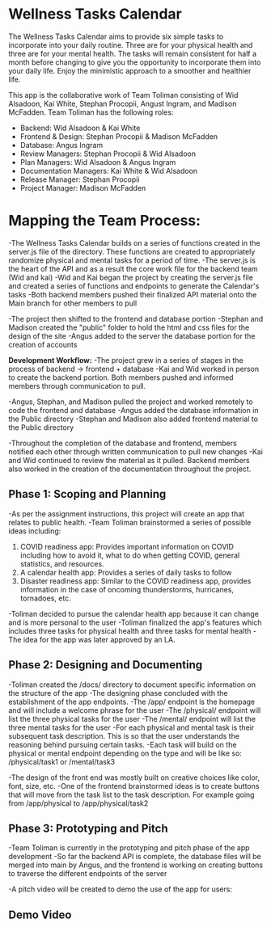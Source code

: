 # Wellness Tasks Calendar

The Wellness Tasks Calendar aims to provide six simple tasks to incorporate into your daily routine. Three are for your physical health and three are for your mental health. The tasks will remain consistent for half a month before changing to give you the opportunity to incorporate them into your daily life. Enjoy the minimistic approach to a smoother and healthier life.

This app is the collaborative work of Team Toliman consisting of Wid Alsadoon, Kai White, Stephan Procopii, Angust Ingram, and Madison McFadden. Team Toliman has the following roles:

* Backend: Wid Alsadoon & Kai White
* Frontend & Design: Stephan Procopii & Madison McFadden
* Database: Angus Ingram
* Review Managers: Stephan Procopii & Wid Alsadoon
* Plan Managers: Wid Alsadoon & Angus Ingram
* Documentation Managers: Kai White & Wid Alsadoon
* Release Manager: Stephan Procopii
* Project Manager: Madison McFadden

# Mapping the Team Process:
-The Wellness Tasks Calendar builds on a series of functions created in the server.js file of the directory. These functions are created to appropriately randomize physical and mental tasks for a period of time.
-The server.js is the heart of the API and as a result the core work file for the backend team (Wid and kai)
-Wid and Kai began the project by creating the server.js file and created a series of functions and endpoints to generate the Calendar's tasks
-Both backend members pushed their finalized API material onto the Main branch for other members to pull

-The project then shifted to the frontend and database portion
-Stephan and Madison created the "public" folder to hold the html and css files for the design of the site
-Angus added to the server the database portion for the creation of accounts

**Development Workflow:**
-The project grew in a series of stages in the process of backend -> frontend + database
-Kai and Wid worked in person to create the backend portion. Both members pushed and informed members through communication to pull.

-Angus, Stephan, and Madison pulled the project and worked remotely to code the frontend and database
-Angus added the database information in the Public directory
-Stephan and Madison also added frontend material to the Public directory

-Throughout the completion of the database and frontend, members notified each other through written communication to pull new changes
-Kai and Wid continued to review the material as it pulled. Backend members also worked in the creation of the documentation throughout the project.

## **Phase 1: Scoping and Planning**
-As per the assignment instructions, this project will create an app that relates to public health.
-Team Toliman brainstormed a series of possible ideas including:
1. COVID readiness app: Provides important information on COVID including how to avoid it, what to do when getting COVID, general statistics, and resources.
2. A calendar health app: Provides a series of daily tasks to follow
3. Disaster readiness app: Similar to the COVID readiness app, provides information in the case of oncoming thunderstorms, hurricanes, tornadoes, etc.

-Toliman decided to pursue the calendar health app because it can change and is more personal to the user
-Toliman finalized the app's features which includes three tasks for physical health and three tasks for mental health
-The idea for the app was later approved by an LA.

## **Phase 2: Designing and Documenting**
-Toliman created the /docs/ directory to document specific information on the structure of the app
-The designing phase concluded with the establishment of the app endpoints.
-The /app/ endpoint is the homepage and will include a welcome phrase for the user
-The /physical/ endpoint will list the three physical tasks for the user
-The /mental/ endpoint will list the three mental tasks for the user
-For each physical and mental task is their subsequent task description. This is so that the user understands the reasoning behind pursuing certain tasks.
-Each task will build on the physical or mental endpoint depending on the type and will be like so: /physical/task1 or /mental/task3

-The design of the front end was mostly built on creative choices like color, font, size, etc.
-One of the frontend brainstormed ideas is to create buttons that will move from the task list to the task description. For example going from /app/physical to /app/physical/task2

## **Phase 3: Prototyping and Pitch**
-Team Toliman is currently in the prototyping and pitch phase of the app development
-So far the backend API is complete, the database files will be merged into main by Angus, and the frontend is working on creating buttons to traverse the different endpoints of the server

-A pitch video will be created to demo the use of the app for users:

## **Demo Video**
